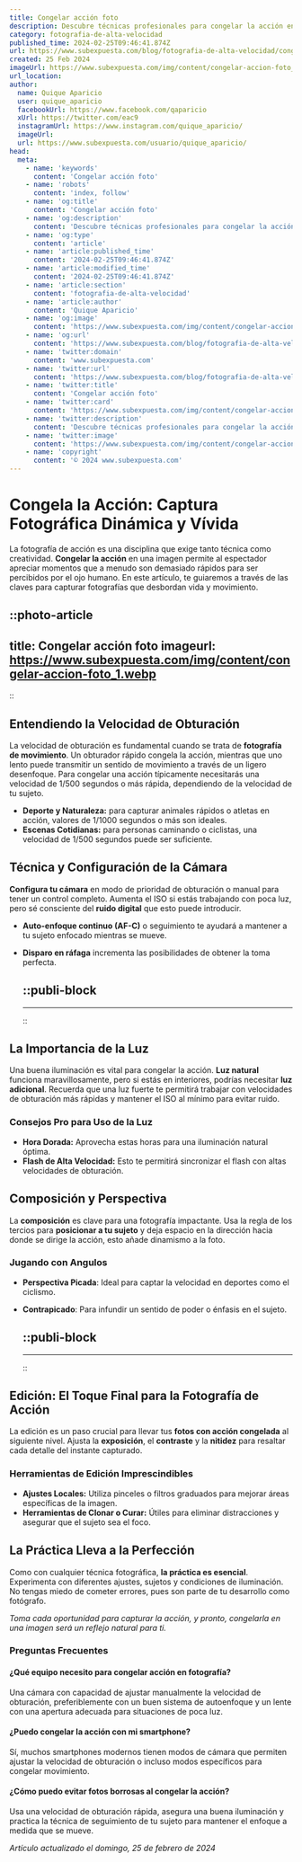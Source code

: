 ```yaml
---
title: Congelar acción foto
description: Descubre técnicas profesionales para congelar la acción en tus fotos y captura momentos únicos con claridad y precisión. ¡Eleva tu fotografía!
category: fotografia-de-alta-velocidad
published_time: 2024-02-25T09:46:41.874Z
url: https://www.subexpuesta.com/blog/fotografia-de-alta-velocidad/congelar-accion-foto
created: 25 Feb 2024
imageUrl: https://www.subexpuesta.com/img/content/congelar-accion-foto_1.webp
url_location:
author:
  name: Quique Aparicio
  user: quique_aparicio
  facebookUrl: https://www.facebook.com/qaparicio
  xUrl: https://twitter.com/eac9
  instagramUrl: https://www.instagram.com/quique_aparicio/
  imageUrl: 
  url: https://www.subexpuesta.com/usuario/quique_aparicio/
head:
  meta:
    - name: 'keywords'
      content: 'Congelar acción foto'
    - name: 'robots'
      content: 'index, follow'
    - name: 'og:title'
      content: 'Congelar acción foto'
    - name: 'og:description'
      content: 'Descubre técnicas profesionales para congelar la acción en tus fotos y captura momentos únicos con claridad y precisión. ¡Eleva tu fotografía!'
    - name: 'og:type'
      content: 'article'
    - name: 'article:published_time'
      content: '2024-02-25T09:46:41.874Z'
    - name: 'article:modified_time'
      content: '2024-02-25T09:46:41.874Z'
    - name: 'article:section'
      content: 'fotografia-de-alta-velocidad'
    - name: 'article:author'
      content: 'Quique Aparicio'
    - name: 'og:image'
      content: 'https://www.subexpuesta.com/img/content/congelar-accion-foto_1.webp'
    - name: 'og:url'
      content: 'https://www.subexpuesta.com/blog/fotografia-de-alta-velocidad/congelar-accion-foto'
    - name: 'twitter:domain'
      content: 'www.subexpuesta.com'
    - name: 'twitter:url'
      content: 'https://www.subexpuesta.com/blog/fotografia-de-alta-velocidad/congelar-accion-foto'
    - name: 'twitter:title'
      content: 'Congelar acción foto'
    - name: 'twitter:card'
      content: 'https://www.subexpuesta.com/img/content/congelar-accion-foto_1.webp'
    - name: 'twitter:description'
      content: 'Descubre técnicas profesionales para congelar la acción en tus fotos y captura momentos únicos con claridad y precisión. ¡Eleva tu fotografía!'
    - name: 'twitter:image'
      content: 'https://www.subexpuesta.com/img/content/congelar-accion-foto_1.webp'
    - name: 'copyright'
      content: '© 2024 www.subexpuesta.com'
---
```

# Congela la Acción: Captura Fotográfica Dinámica y Vívida

La fotografía de acción es una disciplina que exige tanto técnica como creatividad. **Congelar la acción** en una imagen permite al espectador apreciar momentos que a menudo son demasiado rápidos para ser percibidos por el ojo humano. En este artículo, te guiaremos a través de las claves para capturar fotografías que desbordan vida y movimiento.


::photo-article
---
title: Congelar acción foto
imageurl: https://www.subexpuesta.com/img/content/congelar-accion-foto_1.webp
---
::


## Entendiendo la Velocidad de Obturación

La velocidad de obturación es fundamental cuando se trata de **fotografía de movimiento**. Un obturador rápido congela la acción, mientras que uno lento puede transmitir un sentido de movimiento a través de un ligero desenfoque. Para congelar una acción típicamente necesitarás una velocidad de 1/500 segundos o más rápida, dependiendo de la velocidad de tu sujeto.

- **Deporte y Naturaleza:** para capturar animales rápidos o atletas en acción, valores de 1/1000 segundos o más son ideales.
- **Escenas Cotidianas:** para personas caminando o ciclistas, una velocidad de 1/500 segundos puede ser suficiente.

## Técnica y Configuración de la Cámara

**Configura tu cámara** en modo de prioridad de obturación o manual para tener un control completo. Aumenta el ISO si estás trabajando con poca luz, pero sé consciente del **ruido digital** que esto puede introducir.

- **Auto-enfoque continuo (AF-C)** o seguimiento te ayudará a mantener a tu sujeto enfocado mientras se mueve.
- **Disparo en ráfaga** incrementa las posibilidades de obtener la toma perfecta.


  ::publi-block
  ---
  ---
  ::
  
  
## La Importancia de la Luz

Una buena iluminación es vital para congelar la acción. **Luz natural** funciona maravillosamente, pero si estás en interiores, podrías necesitar **luz adicional**. Recuerda que una luz fuerte te permitirá trabajar con velocidades de obturación más rápidas y mantener el ISO al mínimo para evitar ruido.

### Consejos Pro para Uso de la Luz

- **Hora Dorada:** Aprovecha estas horas para una iluminación natural óptima.
- **Flash de Alta Velocidad:** Esto te permitirá sincronizar el flash con altas velocidades de obturación.

## Composición y Perspectiva

La **composición** es clave para una fotografía impactante. Usa la regla de los tercios para **posicionar a tu sujeto** y deja espacio en la dirección hacia donde se dirige la acción, esto añade dinamismo a la foto.

### Jugando con Angulos

- **Perspectiva Picada**: Ideal para captar la velocidad en deportes como el ciclismo.
- **Contrapicado**: Para infundir un sentido de poder o énfasis en el sujeto.


  ::publi-block
  ---
  ---
  ::
  
  
## Edición: El Toque Final para la Fotografía de Acción

La edición es un paso crucial para llevar tus **fotos con acción congelada** al siguiente nivel. Ajusta la **exposición**, el **contraste** y la **nitidez** para resaltar cada detalle del instante capturado.

### Herramientas de Edición Imprescindibles

- **Ajustes Locales:** Utiliza pinceles o filtros graduados para mejorar áreas específicas de la imagen.
- **Herramientas de Clonar o Curar:** Útiles para eliminar distracciones y asegurar que el sujeto sea el foco.

## La Práctica Lleva a la Perfección

Como con cualquier técnica fotográfica, **la práctica es esencial**. Experimenta con diferentes ajustes, sujetos y condiciones de iluminación. No tengas miedo de cometer errores, pues son parte de tu desarrollo como fotógrafo.

*Toma cada oportunidad para capturar la acción, y pronto, congelarla en una imagen será un reflejo natural para ti.*

### Preguntas Frecuentes

#### ¿Qué equipo necesito para congelar acción en fotografía?
Una cámara con capacidad de ajustar manualmente la velocidad de obturación, preferiblemente con un buen sistema de autoenfoque y un lente con una apertura adecuada para situaciones de poca luz.

#### ¿Puedo congelar la acción con mi smartphone?
Sí, muchos smartphones modernos tienen modos de cámara que permiten ajustar la velocidad de obturación o incluso modos específicos para congelar movimiento.

#### ¿Cómo puedo evitar fotos borrosas al congelar la acción?
Usa una velocidad de obturación rápida, asegura una buena iluminación y practica la técnica de seguimiento de tu sujeto para mantener el enfoque a medida que se mueve.

_Artículo actualizado el domingo, 25 de febrero de 2024_
